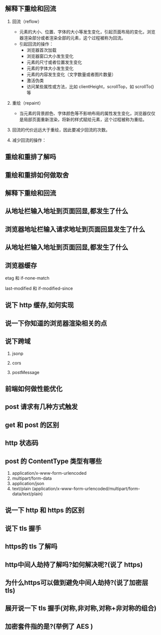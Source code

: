 ## 解释下重绘和回流

1. 回流（reflow）
   - 元素的大小、位置、字体的大小等发生变化，引起页面布局的变化，浏览器渲染部分或者渲染全部的元素，这个过程被称为回流。
   - 引起回流的操作：
     - 浏览器首次加载
     - 浏览器窗口大小发生变化
     - 元素的尺寸或者位置发生变化
     - 元素的字体大小发生变化
     - 元素的内容发生变化（文字数量或者图片数量）
     - 激活伪类
     - 访问某些属性或方法，比如 clientHeight，scrollTop，如 scrollTo() 等

2. 重绘（repaint）
   - 当元素的背景颜色、字体颜色等不影响布局的属性发生变化，浏览器仅仅是局部页面重新渲染，将新的样式赋给元素，这个过程被称为重绘。

3. 回流的代价远远大于重绘，因此要减少回流的次数。

4. 减少回流的操作：

## 重绘和重排了解吗

## 重绘和重排如何做取舍

## 解释下重绘和回流


## 从地址栏输入地址到页面回显,都发生了什么

## 浏览器地址栏输入请求地址到页面回显发生了什么

## 从地址栏输入地址到页面回显,都发生了什么

## 浏览器缓存

etag 和 if-none-match

last-modified 和 if-modified-since

## 说下 http 缓存,如何实现

## 说一下你知道的浏览器渲染相关的点


## 说下跨域

1. jsonp

2. cors

3. postMessage


## 前端如何做性能优化

## post 请求有几种方式触发

## get 和 post 的区别

## http 状态码

## post 的 ContentType 类型有哪些

1. application/x-www-form-urlencoded
2. multipart/form-data
3. application/json
4. text/plain
(application/x-www-form-urlencoded/multipart/form-data/text/plain)

## 说一下 http 和 https 的区别

## 说下 tls 握手

## https的 tls 了解吗

## http中间人劫持了解吗?如何解决呢?(说了 https)

## 为什么https可以做到避免中间人劫持?(说了加密层 tls)

## 展开说一下 tls 握手(对称,非对称,对称+非对称的组合)

## 加密套件指的是?(举例了 AES )

